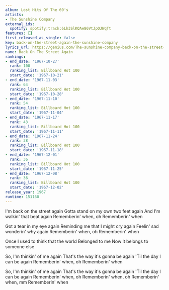 ```yaml
---
album: Lost Hits Of The 60's
artists:
- The Sunshine Company
external_ids:
  spotify: spotify:track:6Lh3SlKQAe86VtJpOJWqTt
features: []
first_released_as_single: false
key: back-on-the-street-again-the-sunshine-company
lyrics_url: https://genius.com/The-sunshine-company-back-on-the-street-again-lyrics
name: Back On The Street Again
rankings:
- end_date: '1967-10-27'
  rank: 100
  ranking_list: Billboard Hot 100
  start_date: '1967-10-21'
- end_date: '1967-11-03'
  rank: 64
  ranking_list: Billboard Hot 100
  start_date: '1967-10-28'
- end_date: '1967-11-10'
  rank: 54
  ranking_list: Billboard Hot 100
  start_date: '1967-11-04'
- end_date: '1967-11-17'
  rank: 43
  ranking_list: Billboard Hot 100
  start_date: '1967-11-11'
- end_date: '1967-11-24'
  rank: 38
  ranking_list: Billboard Hot 100
  start_date: '1967-11-18'
- end_date: '1967-12-01'
  rank: 36
  ranking_list: Billboard Hot 100
  start_date: '1967-11-25'
- end_date: '1967-12-08'
  rank: 36
  ranking_list: Billboard Hot 100
  start_date: '1967-12-02'
release_year: 1967
runtime: 151160
---
```

I'm back on the street again
Gotta stand on my own two feet again
And I'm walkin' that beat again
Rememberin' when, oh
Rememberin' when

Got a tear in my eye again
Reminding me that I might cry again
Feelin' sad wonderin' why again
Rememberin' when, oh
Rememberin' when

Once I used to think that the world
Belonged to me
Now it belongs to someone else

So, I'm thinkin' of me again
That's the way it's gonna be again
'Til the day I can be again
Rememberin' when, oh
Rememberin' when

So, I'm thinkin' of me again
That's the way it's gonna be again
'Til the day I can be again
Rememberin' when, oh
Rememberin' when, oh
Rememberin' when, mm
Rememberin' when
